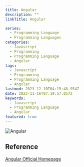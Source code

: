 ```yaml
---
title: Angular
description: ""
linkTitle: Angular

series:
  - Programming Language
  - Programming Languages
categories:
  - Javascript
  - Programming
  - Programming Language
  - Angular
tags:
  - Javascript
  - Programming
  - Programming Language
  - Angular
lastmod: 2023-12-10T04:15:48.954Z
date: 2023-11-16T07:19:57.057Z
keywords:
  - Javascript
  - Programming Language
  - Angular
featured: true
---
```


![Angular](media/images/angular.webp)

## Reference

[Angular Official Homepage](https://angular.io/)
